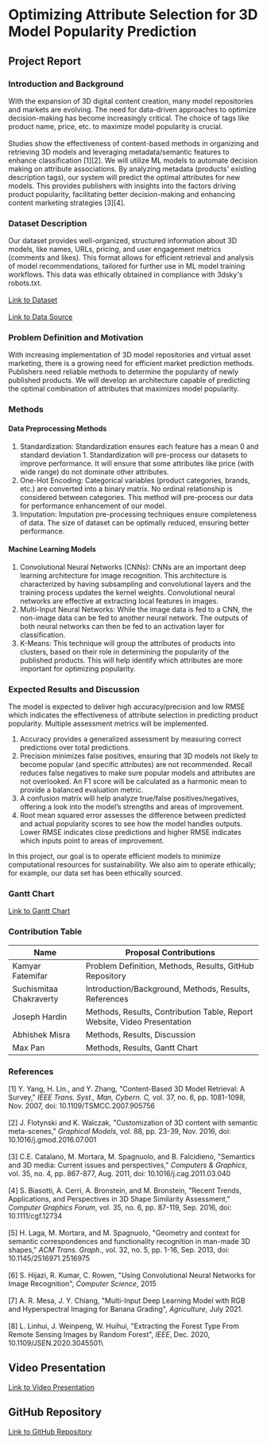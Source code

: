 # Optimizing Attribute Selection for 3D Model Popularity Prediction
## Project Report
### Introduction and Background
With the expansion of 3D digital content creation, many model repositories and markets are evolving. The need for data-driven approaches to optimize decision-making has become increasingly critical. The choice of tags like product name, price, etc. to maximize model popularity is crucial.\
<br>
Studies show the effectiveness of content-based methods in organizing and retrieving 3D models and leveraging metadata/semantic features to enhance classification [1][2]. We will utilize ML models to automate decision making on attribute associations. By analyzing metadata (products' existing description tags), our system will predict the optimal attributes for new models. This provides publishers with insights into the factors driving product popularity, facilitating better decision-making and enhancing content marketing strategies [3][4].

### Dataset Description
Our dataset provides well-organized, structured information about 3D models, like names, URLs, pricing, and user engagement metrics (comments and likes). This format allows for efficient retrieval and analysis of model recommendations, tailored for further use in ML model training workflows. This data was ethically obtained in compliance with 3dsky's robots.txt.\
<br>
<a href="https://drive.google.com/file/d/1jdKMc4G1djuLWZy0UvU5rw932eBVn5Q7/view?usp=drive"> Link to Dataset </a>\
<br>
<a href="https://3dsky.org/3dmodels"> Link to Data Source </a>

### Problem Definition and Motivation
With increasing implementation of 3D model repositories and virtual asset marketing, there is a growing need for efficient market prediction methods. Publishers need reliable methods to determine the popularity of newly published products. We will develop an architecture capable of predicting the optimal combination of attributes that maximizes model popularity. 

### Methods
#### Data Preprocessing Methods
1. Standardization: Standardization ensures each feature has a mean 0 and standard deviation 1. Standardization will pre-process our datasets to improve performance. It will ensure that some attributes like price (with wide range) do not dominate other attributes.
2. One-Hot Encoding: Categorical variables (product categories, brands, etc.) are converted into a binary matrix. No ordinal relationship is considered between categories. This method will pre-process our data for performance enhancement of our model.
3. Imputation: Imputation pre-processing techniques ensure completeness of data. The size of dataset can be optimally reduced, ensuring better performance.

#### Machine Learning Models
1. Convolutional Neural Networks (CNNs): CNNs are an important deep learning architecture for image recognition. This architecture is characterized by having subsampling and convolutional layers and the training process updates the kernel weights. Convolutional neural networks are effective at extracting local features in images.
2. Multi-Input Neural Networks: While the image data is fed to a CNN, the non-image data can be fed to another neural network. The outputs of both neural networks can then be fed to an activation layer for classification.
3. K-Means: This technique will group the attributes of products into clusters, based on their role in determining the popularity of the published products. This will help identify which attributes are more important for optimizing popularity. 

### Expected Results and Discussion
The model is expected to deliver high accuracy/precision and low RMSE which indicates the effectiveness of attribute selection in predicting product popularity. Multiple assessment metrics will be implemented.

1. Accuracy provides a generalized assessment by measuring correct predictions over total predictions.  
2. Precision minimizes false positives, ensuring that 3D models not likely to become popular (and specific attributes) are not recommended. Recall reduces false negatives to make sure popular models and attributes are not overlooked. An F1 score will be calculated as a harmonic mean to provide a balanced evaluation metric.
3. A confusion matrix will help analyze true/false positives/negatives, offering a look into the model’s strengths and areas of improvement.  
4. Root mean squared error assesses the difference between predicted and actual popularity scores to see how the model handles outputs. Lower RMSE indicates close predictions and higher RMSE indicates which inputs point to areas of improvement.  

In this project, our goal is to operate efficient models to minimize computational resources for sustainability. We also aim to operate ethically; for example, our data set has been ethically sourced.

### Gantt Chart
<a href="https://gtvault.sharepoint.com/:x:/s/MachineLearningCS7641/EaLiTgVlemVKnLifPSGEGbMBKy4zsQolP880C8xhN7b61g?e=wzoIbL"> Link to Gantt Chart </a>

### Contribution Table

| Name | Proposal Contributions |
|------|------------------------|
| Kamyar Fatemifar | Problem Definition, Methods, Results, GitHub Repository |
| Suchismitaa Chakraverty | Introduction/Background, Methods, Results, References |
| Joseph Hardin | Methods, Results, Contribution Table, Report Website, Video Presentation |
| Abhishek Misra | Methods, Results, Discussion |
| Max Pan | Methods, Results, Gantt Chart |

### References
[1] Y. Yang, H. Lin., and Y. Zhang, "Content-Based 3D Model Retrieval: A Survey," *IEEE Trans. Syst., Man, Cybern. C,* vol. 37, no. 6, pp. 1081-1098, Nov. 2007, doi: 10.1109/TSMCC.2007.905756\
<br>
[2] J. Flotynski and K. Walczak, "Customization of 3D content with semantic meta-scenes," *Graphical Models*, vol. 88, pp. 23-39, Nov. 2016, doi: 10.1016/j.gmod.2016.07.001\
<br>
[3] C.E. Catalano, M. Mortara, M. Spagnuolo, and B. Falcidieno, "Semantics and 3D media: Current issues and perspectives," *Computers & Graphics*, vol. 35, no. 4, pp. 867-877, Aug. 2011, doi: 10.1016/j.cag.2011.03.040\
<br>
[4] S. Biasotti, A. Cerri, A. Bronstein, and M. Bronstein, "Recent Trends, Applications, and Perspectives in 3D Shape Similarity Assessment," *Computer Graphics Forum*, vol. 35, no. 6, pp. 87-119, Sep. 2016, doi: 10.1111/cgf.12734\
<br>
[5] H. Laga, M. Mortara, and M. Spagnuolo, "Geometry and context for semantic correspondences and functionality recognition in man-made 3D shapes," *ACM Trans. Graph.*, vol. 32, no. 5, pp. 1-16, Sep. 2013, doi: 10.1145/2516971.2516975\
<br>
[6] S. Hijazi, R. Kumar, C. Rowen, "Using Convolutional Neural Networks for Image Recognition", *Computer Science*, 2015\
<br>
[7] A. R. Mesa, J. Y. Chiang, "Multi-Input Deep Learning Model with RGB and Hyperspectral Imaging for Banana Grading", *Agriculture*, July 2021.\
<br>
[8] L. Linhui, J. Weinpeng, W. Huihui, "Extracting the Forest Type From Remote Sensing Images by Random Forest", *IEEE*, Dec. 2020, 10.1109/JSEN.2020.3045501\

## Video Presentation
<a href="google.com"> Link to Video Presentation </a>

## GitHub Repository
<a href="https://github.com/kamyar94/Team40_L7641_Fall2024"> Link to GitHub Repository </a>

